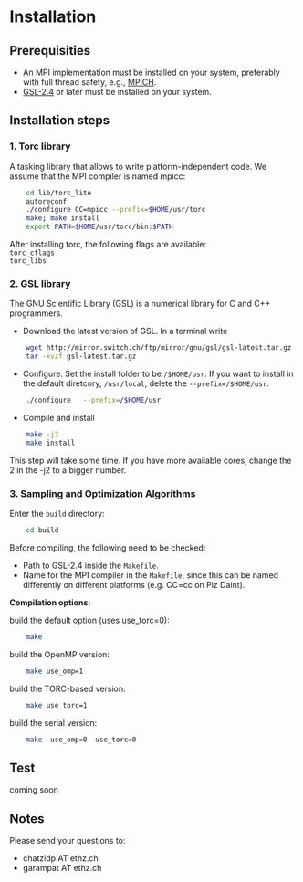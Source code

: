 # Installation

## Prerequisities
- An MPI implementation must be installed on your system, preferably with full thread safety, e.g., [MPICH](http://www.mpich.org).
- [GSL-2.4](http://www.gnu.org/software/gsl/) or later must be installed on your system.


## Installation steps


### 1. Torc library
A tasking library that allows to write platform-independent code. We assume that the MPI compiler is named mpicc:
```sh
	cd lib/torc_lite  
	autoreconf  
	./configure CC=mpicc --prefix=$HOME/usr/torc  
	make; make install  
	export PATH=$HOME/usr/torc/bin:$PATH  
```
After installing torc, the following flags are available:  
`torc_cflags`  
`torc_libs`  






### 2. GSL library

The GNU Scientific Library (GSL) is a numerical library for C and C++ programmers.

- Download the latest version of GSL. In a terminal write
```sh
	wget http://mirror.switch.ch/ftp/mirror/gnu/gsl/gsl-latest.tar.gz
	tar -xvzf gsl-latest.tar.gz
```

- Configure. Set the install folder to be `/$HOME/usr`. If you want to install in the default diretcory, `/usr/local`, delete the  `--prefix=/$HOME/usr`.
```sh
	./configure   --prefix=/$HOME/usr
```

- Compile and install
```sh
	make -j2
	make install
```
This step will take some time. If you have more available cores, change the 2 in the -j2 to a bigger number.




### 3. Sampling and Optimization Algorithms

Enter the `build` directory:  
```sh
	cd build  
```




Before compiling, the following need to be checked:

- Path to GSL-2.4 inside the `Makefile`.  
- Name for the MPI compiler in the `Makefile`, since this can be named differently on different platforms (e.g. CC=cc on Piz Daint).  

**Compilation options:**  

build the default option (uses use_torc=0):
```sh
	make
```

build the OpenMP version:
```sh
	make use_omp=1
```

build the TORC-based version:
```sh
	make use_torc=1
```

build the serial version:
```sh
	make  use_omp=0  use_torc=0
```

## Test

coming soon


## Notes

Please send your questions to:

- chatzidp AT ethz.ch
- garampat AT ethz.ch
